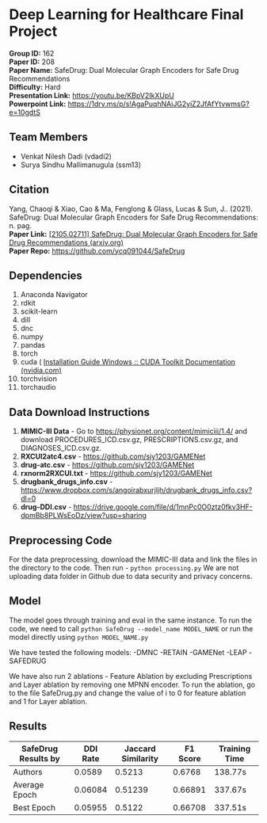 # Deep Learning for Healthcare Final Project
**Group ID:** 162 <br/>
**Paper ID:** 208 <br/>
**Paper Name:** SafeDrug: Dual Molecular Graph Encoders for Safe Drug Recommendations <br/>
**Difficulty:** Hard <br/>
**Presentation Link:** https://youtu.be/KBpV2IkXUpU <br/>
**Powerpoint Link:** https://1drv.ms/p/s!AgaPuqhNAiJG2yiZ2JfAfYtvwmsG?e=10gdtS

## Team Members

 - Venkat Nilesh Dadi (vdadi2)
 - Surya Sindhu Mallimanugula (ssm13)
 
 ## Citation
 Yang, Chaoqi & Xiao, Cao & Ma, Fenglong & Glass, Lucas & Sun, J.. (2021). SafeDrug: Dual Molecular Graph Encoders for Safe Drug Recommendations: n. pag. <br/>
 **Paper Link:** [[2105.02711] SafeDrug: Dual Molecular Graph Encoders for Safe Drug Recommendations (arxiv.org)](https://arxiv.org/abs/2105.02711) <br/>
 **Paper Repo:** https://github.com/ycq091044/SafeDrug <br/>

## Dependencies 

 1. Anaconda Navigator
 2. rdkit
 3. scikit-learn
 4. dill
 5. dnc
 6. numpy
 7. pandas
 8. torch
 9. cuda ( [Installation Guide Windows :: CUDA Toolkit Documentation (nvidia.com)](https://docs.nvidia.com/cuda/cuda-installation-guide-microsoft-windows/index.html)
 10. torchvision 
 11. torchaudio
 
 ## Data Download Instructions
 
 1. **MIMIC-III Data** - Go to https://physionet.org/content/mimiciii/1.4/ and download PROCEDURES_ICD.csv.gz, PRESCRIPTIONS.csv.gz, and DIAGNOSES_ICD.csv.gz. <br/>
 2. **RXCUI2atc4.csv** - https://github.com/sjy1203/GAMENet <br/>
 3. **drug-atc.csv** - https://github.com/sjy1203/GAMENet <br/>
 4. **rxnorm2RXCUI.txt** - https://github.com/sjy1203/GAMENet <br/>
 5. **drugbank_drugs_info.csv** - https://www.dropbox.com/s/angoirabxurjljh/drugbank_drugs_info.csv?dl=0 <br/>
 6. **drug-DDI.csv** - https://drive.google.com/file/d/1mnPc0O0ztz0fkv3HF-dpmBb8PLWsEoDz/view?usp=sharing <br/>
 
## Preprocessing Code

For the data preprocessing, download the MIMIC-III data and link the files in the directory to the code.
Then run - ``` python processing.py ```
We are not uploading data folder in Github due to data security and privacy concerns.

##  Model

The model goes through training and eval in the same instance. To run the code, we need to call ```python SafeDrug --model_name MODEL_NAME``` or run the model directly using ```python MODEL_NAME.py```

We have tested the following models:
-DMNC
-RETAIN
-GAMENet
-LEAP
-SAFEDRUG

We have also run 2 ablations - Feature Ablation by excluding Prescriptions and Layer ablation by removing one MPNN encoder.
To run the ablation, go to the file SafeDrug.py and change the value of i to 0 for feature ablation and 1 for Layer ablation.


## Results

| SafeDrug Results by | DDI Rate | Jaccard Similarity | F1 Score | Training Time |
|---|---|---|---|---|
| Authors | 0.0589 | 0.5213 | 0.6768 | 138.77s |
| Average Epoch | 0.06084 | 0.51239 | 0.66891 | 337.67s |
| Best Epoch | 0.05955 | 0.5122 | 0.66708 | 337.51s |
